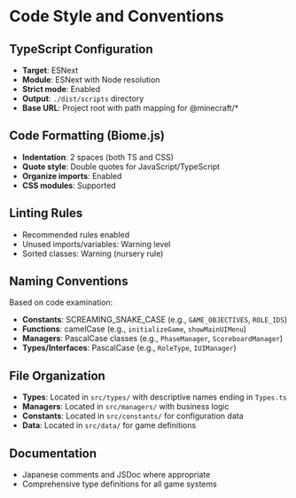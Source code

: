# Code Style and Conventions

## TypeScript Configuration
- **Target**: ESNext
- **Module**: ESNext with Node resolution
- **Strict mode**: Enabled
- **Output**: `./dist/scripts` directory
- **Base URL**: Project root with path mapping for @minecraft/*

## Code Formatting (Biome.js)
- **Indentation**: 2 spaces (both TS and CSS)
- **Quote style**: Double quotes for JavaScript/TypeScript
- **Organize imports**: Enabled
- **CSS modules**: Supported

## Linting Rules
- Recommended rules enabled
- Unused imports/variables: Warning level
- Sorted classes: Warning (nursery rule)

## Naming Conventions
Based on code examination:
- **Constants**: SCREAMING_SNAKE_CASE (e.g., `GAME_OBJECTIVES`, `ROLE_IDS`)
- **Functions**: camelCase (e.g., `initializeGame`, `showMainUIMenu`)
- **Managers**: PascalCase classes (e.g., `PhaseManager`, `ScoreboardManager`)
- **Types/Interfaces**: PascalCase (e.g., `RoleType`, `IUIManager`)

## File Organization
- **Types**: Located in `src/types/` with descriptive names ending in `Types.ts`
- **Managers**: Located in `src/managers/` with business logic
- **Constants**: Located in `src/constants/` for configuration data
- **Data**: Located in `src/data/` for game definitions

## Documentation
- Japanese comments and JSDoc where appropriate
- Comprehensive type definitions for all game systems